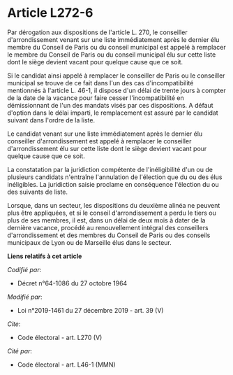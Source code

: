 # Article L272-6

Par dérogation aux dispositions de l'article L. 270, le conseiller d'arrondissement venant sur une liste immédiatement après
le dernier élu membre du Conseil de Paris ou du conseil municipal est appelé à remplacer le membre du Conseil de Paris ou du
conseil municipal élu sur cette liste dont le siège devient vacant pour quelque cause que ce soit.

Si le candidat ainsi appelé à remplacer le conseiller de Paris ou le conseiller municipal se trouve de ce fait dans l'un des
cas d'incompatibilité mentionnés à l'article L. 46-1, il dispose d'un délai de trente jours à compter de la date de la
vacance pour faire cesser l'incompatibilité en démissionnant de l'un des mandats visés par ces dispositions. A défaut
d'option dans le délai imparti, le remplacement est assuré par le candidat suivant dans l'ordre de la liste.

Le candidat venant sur une liste immédiatement après le dernier élu conseiller d'arrondissement est appelé à remplacer le
conseiller d'arrondissement élu sur cette liste dont le siège devient vacant pour quelque cause que ce soit.

La constatation par la juridiction compétente de l'inéligibilité d'un ou de plusieurs candidats n'entraîne l'annulation de
l'élection que du ou des élus inéligibles. La juridiction saisie proclame en conséquence l'élection du ou des suivants de
liste.

Lorsque, dans un secteur, les dispositions du deuxième alinéa ne peuvent plus être appliquées, et si le conseil
d'arrondissement a perdu le tiers ou plus de ses membres, il est, dans un délai de deux mois à dater de la dernière vacance,
procédé au renouvellement intégral des conseillers d'arrondissement et des membres du Conseil de Paris ou des conseils
municipaux de Lyon ou de Marseille élus dans le secteur.

**Liens relatifs à cet article**

_Codifié par_:

  - Décret n°64-1086 du 27 octobre 1964

_Modifié par_:

  - Loi n°2019-1461 du 27 décembre 2019 - art. 39 (V)

_Cite_:

  - Code électoral - art. L270 (V)

_Cité par_:

  - Code électoral - art. L46-1 (MMN)
